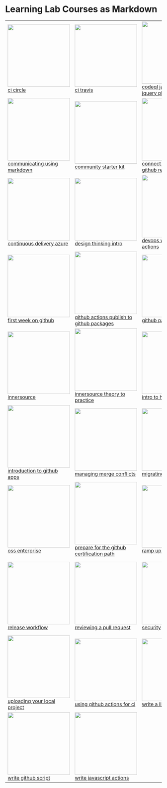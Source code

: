 # Learning Lab Courses as Markdown

| | | | |
| -- | -- | -- | -- |
| [<img src="https://repository-images.githubusercontent.com/160369709/8e483d80-586d-11ea-9576-9c0b48cc2e45" width="200">](/ci-circle) <br> [ci circle](/ci-circle) |[<img src="https://repository-images.githubusercontent.com/162143652/0e6ea300-586e-11ea-84ed-742413a23188" width="200">](/ci-travis) <br> [ci travis](/ci-travis) |[<img src="https://avatars.githubusercontent.com/u/2036237?s=400&v=4" width="200">](/codeql-javascript-unsafe-jquery-plugin) <br> [codeql javascript unsafe jquery plugin](/codeql-javascript-unsafe-jquery-plugin) |[<img src="https://avatars.githubusercontent.com/u/2036237?s=400&v=4" width="200">](/codeql-uboot) <br> [codeql uboot](/codeql-uboot) |
| [<img src="https://repository-images.githubusercontent.com/138594823/a91ab200-586d-11ea-971b-49617147d94e" width="200">](/communicating-using-markdown) <br> [communicating using markdown](/communicating-using-markdown) |[<img src="https://repository-images.githubusercontent.com/139497182/9dc78680-586d-11ea-89da-f8fda1a0a468" width="200">](/community-starter-kit) <br> [community starter kit](/community-starter-kit) |[<img src="https://repository-images.githubusercontent.com/206795795/9607e200-586d-11ea-97a7-4ecd37d628fc" width="200">](/connect-the-dots-in-a-github-repository) <br> [connect the dots in a github repository](/connect-the-dots-in-a-github-repository) |[<img src="https://repository-images.githubusercontent.com/218276307/de270480-586d-11ea-960e-88f9624b4941" width="200">](/continuous-delivery-aws) <br> [continuous delivery aws](/continuous-delivery-aws) |
| [<img src="https://repository-images.githubusercontent.com/247808107/d6de8f80-684a-11ea-97d2-5705e8595f0d" width="200">](/continuous-delivery-azure) <br> [continuous delivery azure](/continuous-delivery-azure) |[<img src="https://repository-images.githubusercontent.com/241418935/e2c8de00-6380-11ea-9005-c96c0efd65be" width="200">](/design-thinking-intro) <br> [design thinking intro](/design-thinking-intro) |[<img src="https://avatars.githubusercontent.com/u/2036237?s=400&v=4" width="200">](/devops-with-github-actions) <br> [devops with github actions](/devops-with-github-actions) |[<img src="https://avatars.githubusercontent.com/u/2036237?s=400&v=4" width="200">](/first-day-on-github) <br> [first day on github](/first-day-on-github) |
| [<img src="https://avatars.githubusercontent.com/u/2036237?s=400&v=4" width="200">](/first-week-on-github) <br> [first week on github](/first-week-on-github) |[<img src="https://repository-images.githubusercontent.com/216605017/627c7780-57db-11ea-990b-17c6ffdff523" width="200">](/github-actions-publish-to-github-packages) <br> [github actions publish to github packages](/github-actions-publish-to-github-packages) |[<img src="https://repository-images.githubusercontent.com/139185178/e16dc080-586c-11ea-8483-f28caf36a352" width="200">](/github-pages) <br> [github pages](/github-pages) |[<img src="https://repository-images.githubusercontent.com/200244092/c64f8080-586d-11ea-9f2b-fc72525069dd" width="200">](/hello-github-actions) <br> [hello github actions](/hello-github-actions) |
| [<img src="https://repository-images.githubusercontent.com/179742490/dadf4900-586c-11ea-86d8-51df4a7f783e" width="200">](/innersource) <br> [innersource](/innersource) |[<img src="https://avatars.githubusercontent.com/u/2036237?s=400&v=4" width="200">](/innersource-theory-to-practice) <br> [innersource theory to practice](/innersource-theory-to-practice) |[<img src="https://repository-images.githubusercontent.com/134285701/635de980-586d-11ea-9220-1a3211239c30" width="200">](/intro-to-html) <br> [intro to html](/intro-to-html) |[<img src="https://repository-images.githubusercontent.com/136195276/40cbd080-586d-11ea-94a3-6ca7934240ad" width="200">](/introduction-to-github) <br> [introduction to github](/introduction-to-github) |
| [<img src="https://repository-images.githubusercontent.com/150165582/e7b06c80-586d-11ea-8147-4bbfe5a7eaa4" width="200">](/introduction-to-github-apps) <br> [introduction to github apps](/introduction-to-github-apps) |[<img src="https://repository-images.githubusercontent.com/139188904/57722780-586d-11ea-8e74-8484f7ff7b43" width="200">](/managing-merge-conflicts) <br> [managing merge conflicts](/managing-merge-conflicts) |[<img src="https://repository-images.githubusercontent.com/139504208/4e815600-586d-11ea-8a49-3c4e95226613" width="200">](/migrating-your-repository) <br> [migrating your repository](/migrating-your-repository) |[<img src="undefined" width="200">](/notating-with-lilypond) <br> [notating with lilypond](/notating-with-lilypond) |
| [<img src="https://repository-images.githubusercontent.com/186608614/00b91d80-586e-11ea-8cf5-0d15e8e42ead" width="200">](/oss-enterprise) <br> [oss enterprise](/oss-enterprise) |[<img src="https://avatars.githubusercontent.com/u/2036237?s=400&v=4" width="200">](/prepare-for-the-github-certification-path) <br> [prepare for the github certification path](/prepare-for-the-github-certification-path) |[<img src="https://avatars.githubusercontent.com/u/2036237?s=400&v=4" width="200">](/ramp-up-on-git-and-github) <br> [ramp up on git and github](/ramp-up-on-git-and-github) |[<img src="https://repository-images.githubusercontent.com/192620780/3eb64180-586e-11ea-9178-b8a0245411b7" width="200">](/react-course) <br> [react course](/react-course) |
| [<img src="https://repository-images.githubusercontent.com/155359349/f0a13e00-586d-11ea-8d2c-40a17f4ee083" width="200">](/release-workflow) <br> [release workflow](/release-workflow) |[<img src="https://repository-images.githubusercontent.com/149791379/3578a500-586d-11ea-9ac3-39087235fe44" width="200">](/reviewing-a-pull-request) <br> [reviewing a pull request](/reviewing-a-pull-request) |[<img src="https://repository-images.githubusercontent.com/146712073/d450d180-586c-11ea-970c-db8c045bb792" width="200">](/security) <br> [security](/security) |[<img src="https://repository-images.githubusercontent.com/217131252/e134dd00-57fa-11ea-9b3d-5e0060cd29ab" width="200">](/security-strategy-essentials) <br> [security strategy essentials](/security-strategy-essentials) |
| [<img src="https://repository-images.githubusercontent.com/139493629/c438f200-586c-11ea-99da-b64e59deeed3" width="200">](/uploading-your-local-project) <br> [uploading your local project](/uploading-your-local-project) |[<img src="https://repository-images.githubusercontent.com/208895884/d36c6f80-586d-11ea-843a-e3d599e19549" width="200">](/using-github-actions-for-ci) <br> [using github actions for ci](/using-github-actions-for-ci) |[<img src="https://repository-images.githubusercontent.com/167021479/707ad880-586d-11ea-973f-688c4e8ab3e0" width="200">](/write-a-ll-course) <br> [write a ll course](/write-a-ll-course) |[<img src="https://repository-images.githubusercontent.com/225716226/6762dd00-6aa2-11ea-912d-7cfb0e2457f6" width="200">](/write-docker-actions) <br> [write docker actions](/write-docker-actions) |
| [<img src="https://repository-images.githubusercontent.com/245498811/791eea00-6dec-11ea-9903-b354ff714209" width="200">](/write-github-script) <br> [write github script](/write-github-script) |[<img src="https://repository-images.githubusercontent.com/225716723/812b4e80-586d-11ea-88cb-74a437c5dc3b" width="200">](/write-javascript-actions) <br> [write javascript actions](/write-javascript-actions) |